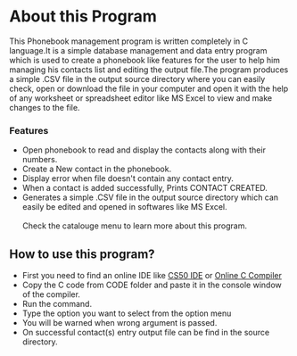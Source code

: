 <h1>About this Program</h1>
<p>This Phonebook management program is written completely in C language.It is a simple database management and data entry program which is used to create a phonebook
like features for the user to help him managing his contacts list and editing the output file.The program produces a simple .CSV file in the output source directory
where you can easily check, open or download the file in your computer and open it with the help of any worksheet or spreadsheet editor like MS Excel to view and 
make changes to the file.</p>

<h3> Features </h3>
<ul>
  <li>Open phonebook to read and display the contacts along with their numbers.</li>
  <li>Create a New contact in the phonebook.</li>
  <li>Display error when file doesn't contain any contact entry.</li>
  <li>When a contact is added successfully, Prints CONTACT CREATED.</li>
  <li>Generates a simple .CSV file in the output source directory which can easily be edited and opened in softwares like MS Excel.</li>
  <br>
  <span>Check the catalouge menu to learn more about this program.</span>
</ul>

<h2>How to use this program?</h2>
<ul>
  <li>First you need to find an online IDE like <a href="https://ide.cs50.io/" alt="CS50 IDE">CS50 IDE</a> or <a href="https://repl.it/languages/c" alt="online C compiler">Online C Compiler</a></li>
  <li>Copy the C code from CODE folder and paste it in the console window of the compiler.</li>
  <li>Run the command.</li>
  <li>Type the option you want to select from the option menu</li>
  <li>You will be warned when wrong argument is passed.</li>
  <li>On successful contact(s) entry output file can be find in the source directory.</li>
</ul>
